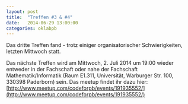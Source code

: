 ```yaml
---
layout: post
title:  "Treffen #3 & #4"
date:   2014-06-29 13:00:00
categories: oklabpb
---
```


Das dritte Treffen fand - trotz einiger organisatorischer Schwierigkeiten, letzten Mittwoch statt. 

Das nächste Treffen wird am Mittwoch, 2. Juli 2014 um 19:00 wieder entweder in der Fachschaft oder nahe der Fachschaft  Mathematik/Informatik (Raum E1.311, Universität, Warburger Str. 100, 330398 Paderborn) sein. Das meetup findet ihr dazu hier: [http://www.meetup.com/codeforpb/events/191935552/](http://www.meetup.com/codeforpb/events/191935552/)

